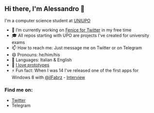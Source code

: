 ## Hi there, I'm Alessandro 👋

I'm a computer science student at [UNIUPO](https://www.disit.uniupo.it/)

- 🔭 I’m currently working on [Fenice for Twitter](https://twitter.com/FeniceWindows) in my free time
- 🎓 All repos starting with UPO are projects I've created for university exams
- 📫 How to reach me: Just message me on Twitter or on Telegram
- 😄 Pronouns: he/him/his
- 💬 Languages: Italian & English
- 📱 [I love prototypes](https://protobetatest.com/)
- ⚡ Fun fact: When I was 14 I've released one of the first apps for Windows 8 with [@ilFabrz](https://github.com/ilfabrz) - [Interview](https://www.punto-informatico.it/il-sogno-di-microsoft-per-i-giovani/)

### Find me on: 
- [Twitter](https://twitter.com/ilGianfri)
- Telegram

<!--
**ilGianfri/ilGianfri** is a ✨ _special_ ✨ repository because its `README.md` (this file) appears on your GitHub profile.

Here are some ideas to get you started:


- 🌱 I’m currently learning ...
- 👯 I’m looking to collaborate on ...
- 🤔 I’m looking for help with ...
- 💬 Ask me about ...



-->
